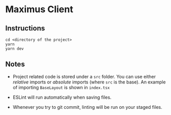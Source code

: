 # Maximus Client

## Instructions

```
cd <directory of the project>
yarn
yarn dev
```

## Notes

- Project related code is stored under a `src` folder.
  You can use either _relative_ imports or _absolute_ imports (where `src` is the base). An example of importing `BaseLayout` is shown in `index.tsx`

- ESLint will run automatically when saving files.

- Whenever you try to git commit, linting will be run on your staged files.
